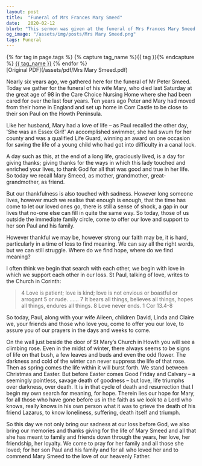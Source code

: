 ```yaml
---
layout: post
title:  "Funeral of Mrs Frances Mary Smeed"
date:   2020-02-12
blurb: "This sermon was given at the funeral of Mrs Frances Mary Smeed on 12th February 2020. It is a tribute to her long, graciously lived life and the ways in which she touched and enriched the lives of those around her. The sermon also offers comfort and support to her family, reminding them of the enduring nature of love and the hope found in the cycle of death and resurrection."
og_image: "/assets/img/posts/Mrs Mary Smeed.png"
tags: Funeral
---    
```

<div class="tag-pills">
  {% for tag in page.tags %}
    {% capture tag_name %}{{ tag }}{% endcapture %}
    <a href="{{ site.baseurl }}/tag/{{ tag_name | slugify }}" class="tag-pill">{{ tag_name }}</a>
  {% endfor %}
</div>
[Original PDF](/assets/pdf/Mrs Mary Smeed.pdf)

Nearly six years ago, we gathered here for the funeral of Mr Peter Smeed. Today we gather for the funeral of his wife Mary, who died last Saturday at the great age of 98 in the Care Choice Nursing Home where she had been cared for over the last four years. Ten years ago Peter and Mary had moved from their home in England and set up home in Corr Castle to be close to their son Paul on the Howth Peninsula.

Like her husband, Mary had a love of life – as Paul recalled the other day, 'She was an Essex Girl!' An accomplished swimmer, she had swum for her county and was a qualified Life Guard, winning an award on one occasion for saving the life of a young child who had got into difficulty in a canal lock.

A day such as this, at the end of a long life, graciously lived, is a day for giving thanks; giving thanks for the ways in which this lady touched and enriched your lives, to thank God for all that was good and true in her life. So today we recall Mary Smeed, as mother, grandmother, great-grandmother, as friend.

But our thankfulness is also touched with sadness. However long someone lives, however much we realise that enough is enough, that the time has come to let our loved ones go, there is still a sense of shock, a gap in our lives that no-one else can fill in quite the same way. So today, those of us outside the immediate family circle, come to offer our love and support to her son Paul and his family.

However thankful we may be, however strong our faith may be, it is hard, particularly in a time of loss to find meaning. We can say all the right words, but we can still struggle. Where do we find hope, where do we find meaning?

I often think we begin that search with each other, we begin with love in which we support each other in our loss. St Paul, talking of love, writes to the Church in Corinth:

> 4 Love is patient; love is kind; love is not envious or boastful or arrogant 5 or rude. …… 7 It bears all things, believes all things, hopes all things, endures all things. 8 Love never ends.
> 1 Cor 13.4-8

So today, Paul, along with your wife Aileen, children David, Linda and Claire we, your friends and those who love you, come to offer you our love, to assure you of our prayers in the days and weeks to come.

On the wall just beside the door of St Mary’s Church in Howth you will see a climbing rose. Even in the midst of winter, there always seems to be signs of life on that bush, a few leaves and buds and even the odd flower. The darkness and cold of the winter can never suppress the life of that rose. Then as spring comes the life within it will burst forth. We stand between Christmas and Easter. But before Easter comes Good Friday and Calvary – a seemingly pointless, savage death of goodness – but love, life triumphs over darkness, over death. It is in that cycle of death and resurrection that I begin my own search for meaning, for hope. Therein lies our hope for Mary, for all those who have gone before us in the faith as we look to a Lord who knows, really knows in his own person what it was to grieve the death of his friend Lazarus, to know loneliness, suffering, death itself and triumph.

So this day we not only bring our sadness at our loss before God, we also bring our memories and thanks giving for the life of Mary Smeed and all that she has meant to family and friends down through the years, her love, her friendship, her loyalty. We come to pray for her family and all those she loved; for her son Paul and his family and for all who loved her and to commend Mary Smeed to the love of our heavenly Father.
